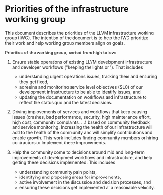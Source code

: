 # Priorities of the infrastructure working group

This document describes the priorities of the LLVM infrastructure working group
(IWG). The intention of the document is to help the IWG prioritize their
work and help working group members align on goals.

Priorities of the working group, sorted from high to low:

1. Ensure stable operations of existing LLVM development infrastructure and
   developer workflows ("keeping the lights on"). That includes
   - understanding urgent operations issues, tracking them and ensuring they
     get fixed,
   - agreeing and monitoring service level objectives (SLO) of our
     development infrastructure to be able to identify issues, and
   - updating the documentation on workflows and infrastructure to reflect
     the status quo and the latest decisions.

2. Driving improvements of services and workflows that keep causing issues
   (crashes, bad performance, security, high maintenance effort, high cost,
   community complaints, ...) based on community feedback and service
   monitoring. Increasing the health of our infrastructure will add to the
   health of the community and will simplify contributions and enable growth.
   This work includes finding community members or hiring contractors to
   implement these improvements.

3. Help the community come to decisions around mid and long-term improvements of
   development workflows and infrastructure, and help getting these decisions
   implemented. This includes
   - understanding community pain points,
   - identifying and proposing areas for improvements,
   - active involvement in the discussion and decision processes, and
   - ensuring these decisions get implemented at a reasonable velocity.
